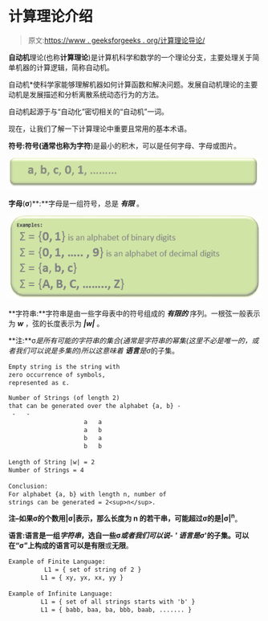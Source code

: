 # 计算理论介绍

> 原文:[https://www . geeksforgeeks . org/计算理论导论/](https://www.geeksforgeeks.org/introduction-of-theory-of-computation/)

**自动机**理论(也称**计算理论**)是计算机科学和数学的一个理论分支，主要处理关于简单机器的计算逻辑，简称自动机。

自动机*使科学家能够理解机器如何计算函数和解决问题。发展自动机理论的主要动机是发展描述和分析离散系统动态行为的方法。

自动机起源于与“自动化”密切相关的“自动机”一词。

现在，让我们了解一下计算理论中重要且常用的基本术语。

**符号:**符号(通常也称为**字符**)是最小的积木，可以是任何字母、字母或图片。

![](img/639b5cd23742735823012e73018281d8.png)

**字母**(**σ**)**:**字母是一组符号，总是 ***有限*** 。

![](img/9d12037aca0b464803ef6e9923979cf7.png)

**字符串:**字符串是由一些字母表中的符号组成的 ***有限的*** 序列。一根弦一般表示为 ***w*** ，弦的长度表示为 ***|w|*** 。

**注:**σ*是所有可能的字符串的集合(通常是字符串的幂集(这里不必是唯一的，或者我们可以说是多集的)所以这意味着 ***语言**是*σ*的子集。

```
Empty string is the string with 
zero occurrence of symbols, 
represented as ε.
```

```
Number of Strings (of length 2) 
that can be generated over the alphabet {a, b} -
 -   -
                     a   a
                     a   b
                     b   a
                     b   b

Length of String |w| = 2
Number of Strings = 4

Conclusion:
For alphabet {a, b} with length n, number of 
strings can be generated = 2<sup>n</sup>.
```

**注–**如果σ的个数用|σ|表示，那么长度为 n 的若干串，可能超过σ的是**|σ|<sup>n</sup>**。

**语言:**语言是一组*字符串*，选自一些σ*或者我们可以说- **'** 语言是σ***'**的子集。可以在“σ”上构成的语言可以是**有限**或**无限**。

```
Example of Finite Language: 
          L1 = { set of string of 2 }
         L1 = { xy, yx, xx, yy }

Example of Infinite Language:
         L1 = { set of all strings starts with 'b' }
         L1 = { babb, baa, ba, bbb, baab, ....... }
```